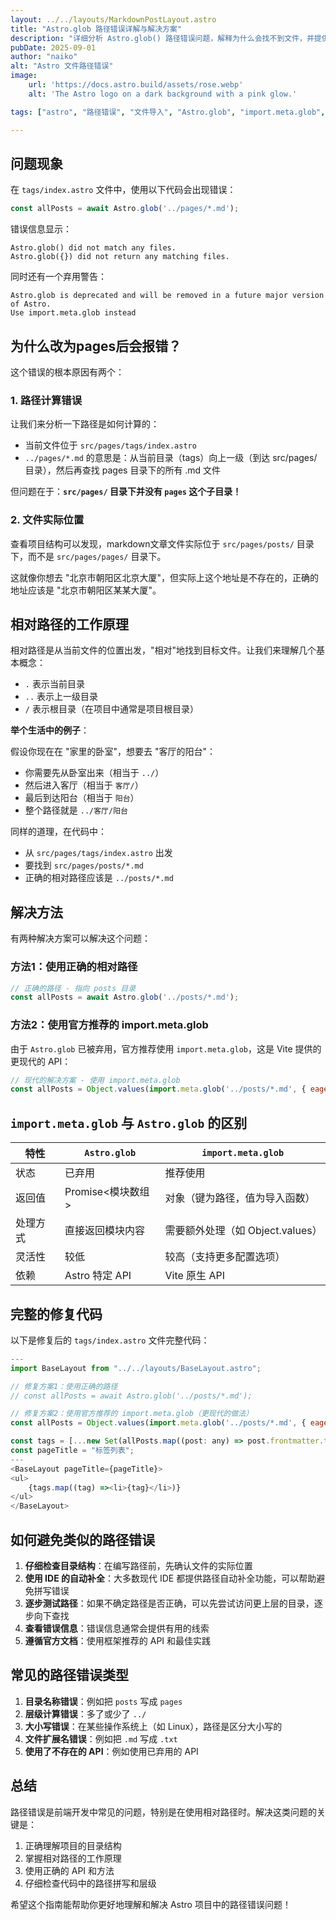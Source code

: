```yaml
---
layout: ../../layouts/MarkdownPostLayout.astro
title: "Astro.glob 路径错误详解与解决方案"
description: "详细分析 Astro.glob() 路径错误问题，解释为什么会找不到文件，并提供正确的解决方案"
pubDate: 2025-09-01
author: "naiko"
alt: "Astro 文件路径错误"
image:
    url: 'https://docs.astro.build/assets/rose.webp'
    alt: 'The Astro logo on a dark background with a pink glow.'

tags: ["astro", "路径错误", "文件导入", "Astro.glob", "import.meta.glob", "前端开发"]

---
```


## 问题现象

在 `tags/index.astro` 文件中，使用以下代码会出现错误：

```javascript
const allPosts = await Astro.glob('../pages/*.md');
```

错误信息显示：

```
Astro.glob() did not match any files.
Astro.glob({}) did not return any matching files.
```

同时还有一个弃用警告：

```
Astro.glob is deprecated and will be removed in a future major version of Astro.
Use import.meta.glob instead
```

## 为什么改为pages后会报错？

这个错误的根本原因有两个：

### 1. 路径计算错误

让我们来分析一下路径是如何计算的：

- 当前文件位于 `src/pages/tags/index.astro`
- `../pages/*.md` 的意思是：从当前目录（tags）向上一级（到达 src/pages/ 目录），然后再查找 pages 目录下的所有 .md 文件

但问题在于：**`src/pages/` 目录下并没有 `pages` 这个子目录！**

### 2. 文件实际位置

查看项目结构可以发现，markdown文章文件实际位于 `src/pages/posts/` 目录下，而不是 `src/pages/pages/` 目录下。

这就像你想去 "北京市朝阳区北京大厦"，但实际上这个地址是不存在的，正确的地址应该是 "北京市朝阳区某某大厦"。

## 相对路径的工作原理

相对路径是从当前文件的位置出发，"相对"地找到目标文件。让我们来理解几个基本概念：

- `.` 表示当前目录
- `..` 表示上一级目录
- `/` 表示根目录（在项目中通常是项目根目录）

**举个生活中的例子**：

假设你现在在 "家里的卧室"，想要去 "客厅的阳台"：
- 你需要先从卧室出来（相当于 `../`）
- 然后进入客厅（相当于 `客厅/`）
- 最后到达阳台（相当于 `阳台`）
- 整个路径就是 `../客厅/阳台`

同样的道理，在代码中：
- 从 `src/pages/tags/index.astro` 出发
- 要找到 `src/pages/posts/*.md`
- 正确的相对路径应该是 `../posts/*.md`

## 解决方法

有两种解决方案可以解决这个问题：

### 方法1：使用正确的相对路径

```javascript
// 正确的路径 - 指向 posts 目录
const allPosts = await Astro.glob('../posts/*.md');
```

### 方法2：使用官方推荐的 import.meta.glob

由于 `Astro.glob` 已被弃用，官方推荐使用 `import.meta.glob`，这是 Vite 提供的更现代的 API：

```javascript
// 现代的解决方案 - 使用 import.meta.glob
const allPosts = Object.values(import.meta.glob('../posts/*.md', { eager: true }));
```

## `import.meta.glob` 与 `Astro.glob` 的区别

| 特性 | `Astro.glob` | `import.meta.glob` |
|------|--------------|--------------------|
| 状态 | 已弃用 | 推荐使用 |
| 返回值 | Promise<模块数组> | 对象（键为路径，值为导入函数） |
| 处理方式 | 直接返回模块内容 | 需要额外处理（如 Object.values） |
| 灵活性 | 较低 | 较高（支持更多配置选项） |
| 依赖 | Astro 特定 API | Vite 原生 API |

## 完整的修复代码

以下是修复后的 `tags/index.astro` 文件完整代码：

```javascript
---
import BaseLayout from "../../layouts/BaseLayout.astro";

// 修复方案1：使用正确的路径
// const allPosts = await Astro.glob('../posts/*.md');

// 修复方案2：使用官方推荐的 import.meta.glob（更现代的做法）
const allPosts = Object.values(import.meta.glob('../posts/*.md', { eager: true }));

const tags = [...new Set(allPosts.map((post: any) => post.frontmatter.tags).flat())];
const pageTitle = "标签列表";
---
<BaseLayout pageTitle={pageTitle}>
<ul>
    {tags.map((tag) =><li>{tag}</li>)}
</ul>
</BaseLayout>
```

## 如何避免类似的路径错误

1. **仔细检查目录结构**：在编写路径前，先确认文件的实际位置
2. **使用 IDE 的自动补全**：大多数现代 IDE 都提供路径自动补全功能，可以帮助避免拼写错误
3. **逐步测试路径**：如果不确定路径是否正确，可以先尝试访问更上层的目录，逐步向下查找
4. **查看错误信息**：错误信息通常会提供有用的线索
5. **遵循官方文档**：使用框架推荐的 API 和最佳实践

## 常见的路径错误类型

1. **目录名称错误**：例如把 `posts` 写成 `pages`
2. **层级计算错误**：多了或少了 `../`
3. **大小写错误**：在某些操作系统上（如 Linux），路径是区分大小写的
4. **文件扩展名错误**：例如把 `.md` 写成 `.txt`
5. **使用了不存在的 API**：例如使用已弃用的 API

## 总结

路径错误是前端开发中常见的问题，特别是在使用相对路径时。解决这类问题的关键是：

1. 正确理解项目的目录结构
2. 掌握相对路径的工作原理
3. 使用正确的 API 和方法
4. 仔细检查代码中的路径拼写和层级

希望这个指南能帮助你更好地理解和解决 Astro 项目中的路径错误问题！